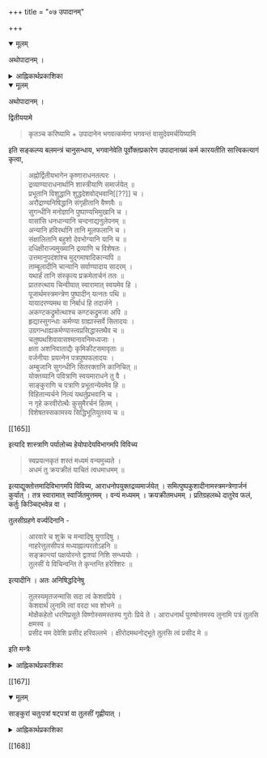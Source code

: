 +++
title = "०७ उपादानम्"

+++

<details open><summary>मूलम्</summary>

अथोपादानम् ।
</details>

<details><summary>आह्निकार्थप्रकाशिका</summary>

अभिगमनानन्तरकृत्यं प्रतिजानीते – **अथोपादानमि**ति । मया प्रदर्श्यत इति शेषः ।
</details>

<details open><summary>मूलम्</summary>

अथोपादानम् ।

द्वितीययामे 

> कृतञ्च करिष्यामि + उपादानेन भगवत्कर्मणा भगवन्तं वासुदेवमर्चयिष्यामि 

इति सङ्कल्प्य बलमन्त्रं चानुसन्धाय, भगवानेवेति पूर्वोक्तप्रकारेण उपादानाख्यं कर्म कारयतीति सात्त्विकत्यागं कृत्वा, 

> अह्नोर्द्वितीयभागेन कृष्णाराधनतत्परः ।  
द्रव्याण्याराधनार्थानि शास्त्रीयाणि समार्जयेत् ॥  
प्रभूतानि विशुद्धानि शुद्धदेशवोद्भवानि[[??]] च ।  
अरौद्राण्यनिषिद्धानि संगृहीतानि वैष्णवैः ॥  
सुगन्धीनि मनोज्ञानि पुष्पाण्यभिमुखानि च ।  
वासांसि धनधान्यानि चन्दनाद्यनुलेपनम् ॥  
अन्यानि हविरर्थानि तानि मूलफलानि च ।  
संक्षालितानि बहुशो देवभोग्यानि यानि च ॥  
दधिक्षीराज्यमुख्यानि द्रव्याणि च विशेषतः ।  
उत्तमानुपदंशांश्च मुद्गमाषादिकान्यपि ॥  
ताम्बूलादीनि चान्यानि सर्वाण्यादाय सादरम् ।  
यथार्हं तानि संस्कृत्य प्रक्रमेतार्चनं ततः ॥  
प्रातरुत्थाय चिन्वीयात् स्वारामात् स्वयमेव हि ।  
पूजार्थमस्त्रमन्त्रेण पुष्पादीन् यत्नतः पथि ॥  
यायादरण्यमथ वा निर्बाधं हि तदार्जने ।  
अकण्टकद्रुमोत्थाश्च कण्टकद्रुमजा अपि ॥  
हृद्यास्सुगन्धाः कर्मण्या ग्राह्यास्सर्वे सितादयः ।  
उग्रगन्धाह्यकर्मण्यास्त्वप्रसिद्धास्तथैव च ॥  
चतुष्पथशिवावासश्मानावनिमध्यजाः ।  
क्षता अशनिवाताद्यैः कृमिकीटसमावृताः ॥  
वर्जनीयाः प्रयत्नेन पत्रपुष्पफलादयः ।  
अम्बुजानि सुगन्धीनि सितरक्तानि कानिचित् ॥  
योक्तव्यानि पवित्राणि स्वयमाराधने तु वै ।  
साङ्कुराणि च पत्राणि प्रभूतान्येवमेव हि ॥  
विहितान्यर्चने नित्यं यथर्तुप्रभवानि च ।  
न गृहे करवीरोत्थैः कुसुमैरर्चनं हितम् ।  
विशेषतस्सकामस्य सिद्धिभूतियुतस्य च ॥

[[165]]

इत्यादि शास्त्राणि पर्यालोच्य हेयोपादेयविभागमपि विविच्य 

> स्वप्रयत्नकृतं शस्तं मध्यमं वन्यमुच्यते ।  
अधमं तु क्रयक्रीतं याचितं त्वधमाधमम् ॥ 

इत्याद्युक्तोत्तमादिविभागमपि विविच्य, आराधनोपयुक्तद्रव्यमार्जयेत् । समित्पुष्पकुशादीनामस्त्रमन्त्रेणार्जनं कुर्यात् । तत्र स्वारामात् स्वार्जितमुत्तमम् । वन्यं मध्यमम् । क्रयक्रीतमधमम् । प्रतिग्रहलब्धे दातुरेव फलं, कर्तुः किञ्चिद्भवेन्न वा ।

तुलसीग्रहणे वर्ज्यदिनानि - 

> आरवारे च शुक्रे च मन्वादिषु युगादिषु ।  
नाहरेत्तुलसीपत्रं मध्याह्नात्परतोऽहनि ॥  
सङ्क्रान्त्यां पक्षयोरन्ते द्वाश्यां निशि सन्ध्ययोः ।  
तुलसीं ये विचिन्वन्ति ते कृन्तन्ति हरेश्शिरः ॥ 

इत्यादीनि । अतः अनिषिद्धदिनेषु 

> तुलस्यमृतजन्मासि सदा त्वं केशवप्रिये ।  
केशवार्थं लुनामि त्वां वरदा भव शोभने ॥  
मोक्षैकहेतो धरणिप्रसूते विष्णोस्समस्तस्य गुरोः प्रिये ते । 
आराधनार्थं पुरुषोत्तमस्य लुनामि पत्रं तुलसि क्षमस्व ॥  
प्रसीद मम देवेशि प्रसीद हरिवल्लभे ।
क्षीरोदमथनोद्भूते तुलसि त्वं प्रसीद मे ॥

इति मन्त्रैः 
</details>

<details><summary>आह्निकार्थप्रकाशिका</summary>

कालप्रदर्शनपूर्वकं सङ्कल्पसात्त्विकत्यागावाह - **द्वितीययामे कृतं च करिष्यामी**त्यादिना । प्रातरुत्थायेत्यादिवचनानि श्रीसात्वतस्थानि । 

तदुक्तं - 

> श्री सात्वते 

>> प्रातरुत्थाय चिन्वीयात् स्वारामात् स्वयमेव हि 

> इत्यादि 

>> तदिदं नियमपरिच्छेदानुशिष्टत्वात् विपर्ययानर्हमवधातव्यं, शक्तमधिकृत्य चात्र स्वारसिकं स्वयं प्रवृत्तत्वादिकमुपदिश्यते,पक्षान्तरस्यापि अन्यत्रानुज्ञानात् । अत्र वै शेषिकार्चनादिषु कदाचित् प्रातश्शब्दस्य मुख्यार्थता । अन्यथात्वभिगमनविधिना प्रातःकालोपरोधात् । अन्येषु च सर्वेषु शास्त्रेषु द्वितीयकाल एव द्रव्यार्जनविधानात् प्रातश्शब्देन सन्निकर्षवशात् त्वरातिशयसिद्ध्यर्थं तदुचितकालो लक्ष्यते । 

[[166]]

>> सायं प्रातर्द्विजातीनामशनं श्रुतिचोदितम् 

> इतिवत् । अत एवात्रत्यमुत्थानं च न स्वप्नानन्तरभावि; अपि तु 

>> ततः पुष्पफलादीनामुत्थायार्जनमाचरेत् 

> इति जयाख्यसंहितोक्तमभिगमनानन्तरं देवसन्निधेरुत्थानम् 

इति । 

> सर्वेषामपि पुष्पाणां सहस्रगुणमुत्पलम् ।  
तस्मात्पद्मं तथा राजन् पद्मात्तु शतपत्रकम् ॥  
तस्मात्सहस्रपत्रं तु पुण्डरीकमतः परम् ।  
पुण्डरीकसहस्रात्तु तुलसी गुणतोऽधिका ॥  
बकपुष्पं ततस्तु स्यात्सौवर्णं तु ततोऽधिकम् ।  
सौवर्णाच्च प्रसूनात्तु मत्प्रियं नास्ति पाण्डव ॥ 

इत्याचार्यपादोदाहृतानि वचनान्यत्रानुसन्धेयानि ।

> पाद्मे त्वेवं विचित्रद्रव्योपार्जनमुक्तम् 

इत्यादिना 

> नीत्वोपादानसमयमित्थं तदनु प्रपूजयेत् 

इत्यन्तेनोक्तं सर्वमवगन्तव्यम् । 

> अस्यां संहितायां संहितान्तरेषु पुष्पप्रकरणहविःप्रकरणादिषु च हेयोपादेयसमस्तद्रव्यविभागो द्रष्टव्यः 

इति, 

> भोजराजस्त्वेवं पुष्पेषु सात्त्विकराजसतामसादिविभागं पुष्पाङ्कुरपत्रमूलधूपदीपवस्त्राभरणेषु वर्ज्यावर्ज्यविभागं सञ्जग्राह 

इत्यारभ्य 

> तदेतन्नानासंहितापरामर्शसमुद्धृतं सारम् 

इत्यन्तेनानुगृहीतः पुष्पादिनियमो ग्राह्यः । तत्र स्वारामेत्यनेनान्यारामनिषेधः तत्स्थितपुष्पादिग्रहणे तस्करत्वमपि स्यादित्याचार्यपादश्रीसूक्तेः । पद्मोत्पलादीनां जलजानां दिनद्वयानन्तरं पर्युषितत्वं, 

> सद्योहृतानां विहितमम्लानानां यथाक्रमम्

इत्यादिना स्थलजानामेकदिनात्परं पर्युषितत्वं सिद्धं, 

> सूत्रेण ग्रथितं पुष्पमस्नेहाक्तं तथोदनम् ।  
अवालुकायुतं तोयं सर्वं पर्युषितं भवेत् ॥

इत्याद्यपि द्रष्टव्यम् ।
</details>

[[167]]

<details open><summary>मूलम्</summary>

साङ्कुरां चतुःपत्रां षट्पत्रां वा तुलसीं गृह्णीयात् । 
</details>

<details><summary>आह्निकार्थप्रकाशिका</summary>

**साङ्कुरां षट्पत्रां चतुःपत्रां वा तुलसीं गृह्णीयादि**ति । 

> षट्पत्रां वा चतुःपत्रां तुलसीमञ्जरीं हरेत् 

इति श्रीवैष्णवधर्मशास्त्रोक्तमिह भाव्यम् । तुलसीग्रहणे वर्ज्यदिनान्यङ्गीकृत्य द्वादशीव्यतिरिक्तदिनेषु तुलसीग्राह्येत्यपरोक्तं न चारु, तथा शिष्टाचारविरहात् । 

> तुलसीप्रस्ताव इत्युपक्रम्य 

>> शुष्कं पर्युषितं चार्द्रं काष्ठं वा तुलसीदलम् ।  
अर्चने वासुदेवस्य लक्षकोटिगुणं भवेत् ॥ 

इति रत्नाकरोदाहृतवचनेन शुष्कतुलस्याद्यभ्यनुज्ञानेन उपचारार्थमुख्यद्रव्याभावे सर्वार्थतोयस्य प्रतिनिधितया भवद्भिरङ्गीकृतत्वेन च वर्ज्यदिने तुलसीग्रहणनिर्बन्धस्यावक्तव्यत्वात् । निषिद्धकालेषु फलाश्रवणयुक्ततुलसीग्रहणनिषेधवचनानां बहुत्वेन ग्रहणविधायकाल्पवचनस्य भवदाह्निकस्थत्वेन भूयसां न्यायेन निषेधस्यैव ग्राह्यतया सकामविषयत्वव्यवस्थापनत्वस्यायुक्तत्वात् । यत्तु 

> स्नानं कृत्वा तु ये केचित् पुष्पं गृह्णन्ति वै द्विज ।  
देवतास्तं न गृह्णन्ति तन्न गृह्णन्ति मानुषाः ॥  
पितरस्तं न गृह्णन्ति भस्मीभवति काष्ठवत् 

इति तन्मध्याह्नस्नानाभिप्रायं, 

> स्नानं कृत्वा तु मध्याह्ने पुष्पाणि न समाहरेत् 

इति रत्नाकरोक्तेः ।
</details>

[[168]]